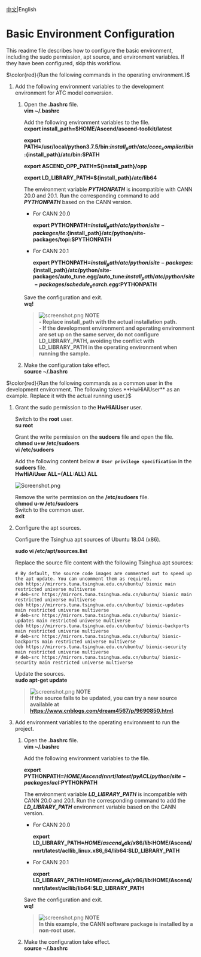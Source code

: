 [中文](README_300.md)|English  
# Basic Environment Configuration  
This readme file describes how to configure the basic environment, including the sudo permission, apt source, and environment variables. If they have been configured, skip this workflow.  

$\color{red}{Run the following commands in the operating environment.}$

1. Add the following environment variables to the development environment for ATC model conversion. 

    1. Open the **.bashrc** file.  
        **vim ~/.bashrc** 

        Add the following environment variables to the file.  
        **export install_path=$HOME/Ascend/ascend-toolkit/latest**

        **export PATH=/usr/local/python3.7.5/bin:${install_path}/atc/ccec_compiler/bin:${install_path}/atc/bin:$PATH**  

        **export ASCEND_OPP_PATH=${install_path}/opp**  

        **export LD_LIBRARY_PATH=${install_path}/atc/lib64** 

        The environment variable ***PYTHONPATH*** is incompatible with CANN 20.0 and 20.1. Run the corresponding command to add ***PYTHONPATH*** based on the CANN version.

        - For CANN 20.0

            **export PYTHONPATH=${install_path}/atc/python/site-packages/te:${install_path}/atc/python/site-packages/topi:$PYTHONPATH**  

        - For CANN 20.1

            **export PYTHONPATH=${install_path}/atc/python/site-packages:${install_path}/atc/python/site-packages/auto_tune.egg/auto_tune:${install_path}/atc/python/site-packages/schedule_search.egg:$PYTHONPATH**  

        Save the configuration and exit.  
        **wq!**
        >![](https://images.gitee.com/uploads/images/2020/1130/162342_1d7d35d7_7401379.png "screenshot.png") **NOTE**  
        >**- Replace install_path with the actual installation path.**  
        >**- If the development environment and operating environment are set up on the same server, do not configure LD_LIBRARY_PATH, avoiding the conflict with LD_LIBRARY_PATH in the operating environment when running the sample.**

    2. Make the configuration take effect.   
        **source ~/.bashrc**  



$\color{red}{Run the following commands as a common user in the development environment. The following takes **HwHiAiUser** as an example. Replace it with the actual running user.}$


1. Grant the sudo permission to the **HwHiAiUser** user.


    Switch to the **root** user.  
     **su root** 

    Grant the write permission on the **sudoers** file and open the file.  
     **chmod u+w /etc/sudoers**   
     **vi /etc/sudoers** 

    Add the following content below **`# User privilege specification`** in the **sudoers** file.  
     **HwHiAiUser ALL=(ALL:ALL) ALL** 

    ![](https://images.gitee.com/uploads/images/2020/1128/144046_7c02d0d0_7401379.png "Screenshot.png")

    Remove the write permission on the **/etc/sudoers** file.  
     **chmod u-w /etc/sudoers**    
    Switch to the common user.  
     **exit**  

2. Configure the apt sources.  

    Configure the Tsinghua apt sources of Ubuntu 18.04 (x86).

    **sudo vi /etc/apt/sources.list** 

    Replace the source file content with the following Tsinghua apt sources:

    ```
    # By default, the source code images are commented out to speed up the apt update. You can uncomment them as required.
    deb https://mirrors.tuna.tsinghua.edu.cn/ubuntu/ bionic main restricted universe multiverse
    # deb-src https://mirrors.tuna.tsinghua.edu.cn/ubuntu/ bionic main restricted universe multiverse
    deb https://mirrors.tuna.tsinghua.edu.cn/ubuntu/ bionic-updates main restricted universe multiverse
    # deb-src https://mirrors.tuna.tsinghua.edu.cn/ubuntu/ bionic-updates main restricted universe multiverse
    deb https://mirrors.tuna.tsinghua.edu.cn/ubuntu/ bionic-backports main restricted universe multiverse
    # deb-src https://mirrors.tuna.tsinghua.edu.cn/ubuntu/ bionic-backports main restricted universe multiverse
    deb https://mirrors.tuna.tsinghua.edu.cn/ubuntu/ bionic-security main restricted universe multiverse
    # deb-src https://mirrors.tuna.tsinghua.edu.cn/ubuntu/ bionic-security main restricted universe multiverse
    ```
    Update the sources.   
    **sudo apt-get update** 
    >![](https://images.gitee.com/uploads/images/2020/1130/162342_1d7d35d7_7401379.png "screenshot.png") **NOTE**  
    >**If the source fails to be updated, you can try a new source available at https://www.cnblogs.com/dream4567/p/9690850.html**. 

3. Add environment variables to the operating environment to run the project.
    1. Open the **.bashrc** file.  
        **vim ~/.bashrc** 

        Add the following environment variables to the file.  

        **export PYTHONPATH=$HOME/Ascend/nnrt/latest/pyACL/python/site-packages/acl:$PYTHONPATH**  

        The environment variable ***LD_LIBRARY_PATH*** is incompatible with CANN 20.0 and 20.1. Run the corresponding command to add the ***LD_LIBRARY_PATH*** environment variable based on the CANN version.
        - For CANN 20.0

            **export LD_LIBRARY_PATH=$HOME/ascend_ddk/x86/lib:$HOME/Ascend/nnrt/latest/acllib_linux.x86_64/lib64:$LD_LIBRARY_PATH**

        - For CANN 20.1

            **export LD_LIBRARY_PATH=$HOME/ascend_ddk/x86/lib:$HOME/Ascend/nnrt/latest/acllib/lib64:$LD_LIBRARY_PATH**

        Save the configuration and exit.  
        **wq!** 
        >![](https://images.gitee.com/uploads/images/2020/1130/162342_1d7d35d7_7401379.png "screenshot.png") **NOTE**  
        >**In this example, the CANN software package is installed by a non-root user.**             

     2. Make the configuration take effect.  
        **source ~/.bashrc**
